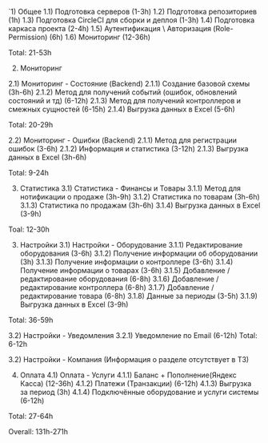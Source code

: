 `1) Общее
1.1) Подготовка серверов (1-3h)
1.2) Подготовка репозиториев (1h)
1.3) Подготовка CircleCI для сборки и деплоя (1-3h)
1.4) Подготовка каркаса проекта (2-4h)
1.5) Аутентификация \ Авторизация (Role-Permission) (6h)
1.6) Мониторинг (12-36h)

Total: 21-53h

2) Мониторинг

2.1) Мониторинг - Состояние (Backend)
2.1.1) Создание базовой схемы (3h-6h)
2.1.2) Метод для получений событий (ошибок, обновлений состояний и тд) (6-12h)
2.1.3) Метод для получений контроллеров и смежных сущностей (6-15h)
2.1.4) Выгрузка данных в Excel (5-6h)

Total: 20-29h


2.2) Мониторинг - Ошибки (Backend)
2.1.1) Метод для регистрации ошибок (3-6h)
2.1.2) Информация и статистика (3-12h)
2.1.3) Выгрузка данных в Excel (3h-6h)

Total: 9-24h

3) Статистика
3.1) Статистика - Финансы и Товары
3.1.1) Метод для нотификации о продаже (3h-9h)
3.1.2) Статистика по товарам (3h-6h)
3.1.3) Статистика по продажам (3h-6h)
3.1.4) Выгрузка данных в Excel (3-9h)

Toal: 12-30h


3) Настройки
3.1) Настройки - Оборудование
3.1.1) Редактирование оборудования (3-6h)
3.1.2) Получение информации об оборудовании (3h)
3.1.3) Получение информации о контроллере (3-6h)
3.1.4) Получение информации о товарах (3-6h)
3.1.5) Добавление / редактирование оборудования (6-8h)
3.1.6) Добавление / редактирование контроллера (6-8h)
3.1.7) Добавление / редактирование товара (6-8h)
3.1.8) Данные за периоды (3-5h)
3.1.9) Выгрузка данных в Excel (3-9h)

Total: 36-59h


3.2) Настройки - Уведомления
3.2.1) Уведомление по Email (6-12h)
Total: 6-12h


3.2) Настройки - Компания (Информация о разделе отсутствует в ТЗ) 

4) Оплата
4.1) Оплата - Услуги
4.1.1) Баланс + Пополнение(Яндекс Касса) (12-36h)
4.1.2) Платежи (Транзакции) (6-12h)
4.1.3) Выгрузка за период (3h)
4.1.4) Подключённые оборудование и услуги системы (6-12h)

Total: 27-64h



Overall: 131h-271h
